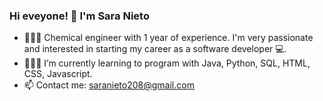 ### Hi eveyone! 👋 I'm Sara Nieto

- 👩🏻‍🔬 Chemical engineer with 1 year of experience. I'm very passionate and interested in starting my career as a software developer 💻.
- 👩🏻‍💻 I’m currently learning to program with Java, Python, SQL, HTML, CSS, Javascript.
- 📫 Contact me: saranieto208@gmail.com 

